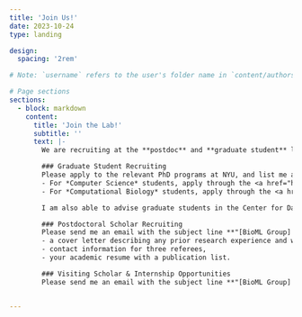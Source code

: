 ```yaml
---
title: 'Join Us!'
date: 2023-10-24
type: landing

design:
  spacing: '2rem'

# Note: `username` refers to the user's folder name in `content/authors/`

# Page sections
sections:
  - block: markdown
    content:
      title: 'Join the Lab!'
      subtitle: ''
      text: |-
        We are recruiting at the **postdoc** and **graduate student** level. Ideal applicants will have a strong background in at least one area of applied mathematics, machine learning, computational biology, and biomedicine. Applicants to postdoctoral roles will, in addition, be expected to have a publication record in relevant journals and conference venues.

        ### Graduate Student Recruiting
        Please apply to the relevant PhD programs at NYU, and list me as a faculty of interest (annual deadlines are early December):
        - For *Computer Science* students, apply through the <a href="https://cs.nyu.edu/home/phd/admission.html"  target="_blank">Courant CS PhD program</a>,
        - For *Computational Biology* students, apply through the <a href="https://as.nyu.edu/departments/biology/academics/phd/applying-to-the-phd-program.html" target="_blank">NYU Biology PhD program</a>.

        I am also able to advise graduate students in the Center for Data Science.

        ### Postdoctoral Scholar Recruiting
        Please send me an email with the subject line **"[BioML Group] Postdoc Application"**, and make sure to include:
        - a cover letter describing any prior research experience and why you are interested in our group,
        - contact information for three referees,
        - your academic resume with a publication list.

        ### Visiting Scholar & Internship Opportunities
        Please send me an email with the subject line **"[BioML Group] Application Visiting Student/Internship"** with a resume, and a brief description of your interests and background.


---
```

